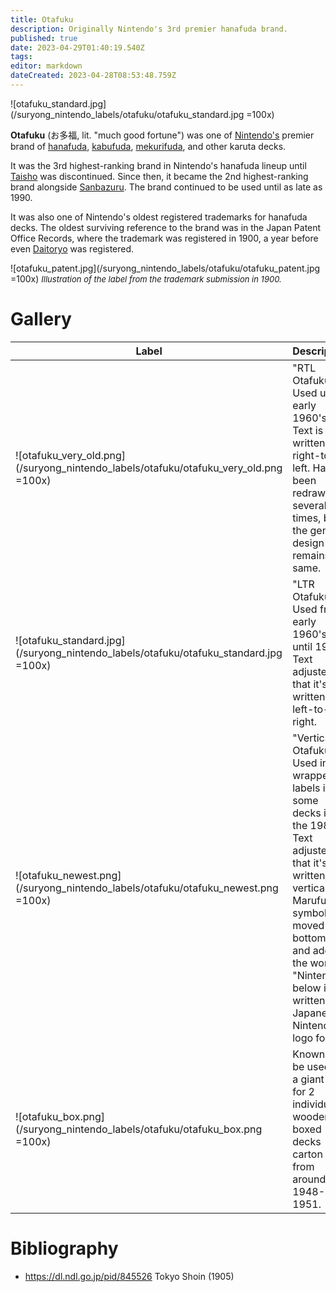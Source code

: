 ```yaml
---
title: Otafuku
description: Originally Nintendo's 3rd premier hanafuda brand.
published: true
date: 2023-04-29T01:40:19.540Z
tags: 
editor: markdown
dateCreated: 2023-04-28T08:53:48.759Z
---
```


![otafuku_standard.jpg](/suryong_nintendo_labels/otafuku/otafuku_standard.jpg =100x)
 
**Otafuku** (お多福, lit. "much good fortune") was one of [Nintendo's](/en/hanafuda/manufacturers/nintendo) premier brand of [hanafuda](/en/hanafuda), [kabufuda](/en/kabufuda), [mekurifuda](/en/mekurifuda), and other karuta decks. 

It was the 3rd highest-ranking brand in Nintendo's hanafuda lineup until [Taisho](/en/hanafuda/manufacturers/nintendo/taisho) was discontinued. Since then, it became the 2nd highest-ranking brand alongside [Sanbazuru](/en/hanafuda/manufacturers/nintendo/sanbazuru). The brand continued to be used until as late as 1990.

It was also one of Nintendo's oldest registered trademarks for hanafuda decks. The oldest surviving reference to the brand was in the Japan Patent Office Records, where the trademark was registered in 1900, a year before even [Daitoryo](/en/hanafuda/manufacturers/nintendo/daitoryo) was registered. 

![otafuku_patent.jpg](/suryong_nintendo_labels/otafuku/otafuku_patent.jpg =100x)
<span style="font-size:small;">*Illustration of the label from the trademark submission in 1900.*</span>

# Gallery
| Label | Description |
| --- | --- |
|![otafuku_very_old.png](/suryong_nintendo_labels/otafuku/otafuku_very_old.png =100x)|"RTL Otafuku". Used until early 1960's. Text is written right-to-left. Has been redrawn several times, but the general design remains the same.|
|![otafuku_standard.jpg](/suryong_nintendo_labels/otafuku/otafuku_standard.jpg =100x)|"LTR Otafuku". Used from early 1960's until 1990. Text adjusted so that it's written left-to-right.|
|![otafuku_newest.png](/suryong_nintendo_labels/otafuku/otafuku_newest.png =100x)|"Vertical Otafuku". Used in wrapper labels in some decks in the 1980's. Text adjusted so that it's written vertically. Marufuku symbol is moved to bottom left, and added the word "Nintendo" below it, written in Japanese Nintendo logo font.|
|![otafuku_box.png](/suryong_nintendo_labels/otafuku/otafuku_box.png =100x)|Known to be used in a giant box for 2 individually wooden-boxed decks carton box from around 1948-1951.|

# Bibliography
- https://dl.ndl.go.jp/pid/845526 Tokyo Shoin (1905)